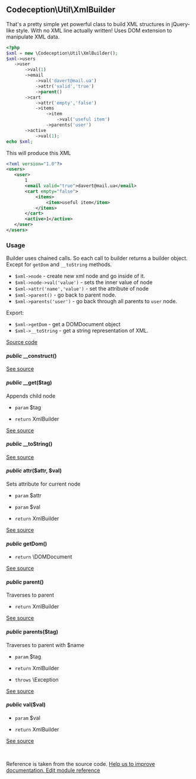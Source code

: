 
## Codeception\Util\XmlBuilder



That's a pretty simple yet powerful class to build XML structures in jQuery-like style. With no XML line actually written!
Uses DOM extension to manipulate XML data.


```php
<?php
$xml = new \Codeception\Util\XmlBuilder();
$xml->users
   ->user
       ->val(1)
       ->email
           ->val('davert@mail.ua')
           ->attr('valid','true')
           ->parent()
       ->cart
           ->attr('empty','false')
           ->items
               ->item
                   ->val('useful item')
               ->parents('user')
       ->active
           ->val(1);
echo $xml;
```

This will produce this XML

```xml
<?xml version="1.0"?>
<users>
   <user>
       1
       <email valid="true">davert@mail.ua</email>
       <cart empty="false">
           <items>
               <item>useful item</item>
           </items>
       </cart>
       <active>1</active>
   </user>
</users>
```

### Usage

Builder uses chained calls. So each call to builder returns a builder object. Except for `getDom` and `__toString` methods.

 * `$xml->node` - create new xml node and go inside of it.
 * `$xml->node->val('value')` - sets the inner value of node
 * `$xml->attr('name','value')` - set the attribute of node
 * `$xml->parent()` - go back to parent node.
 * `$xml->parents('user')` - go back through all parents to `user` node.

Export:

 * `$xml->getDom` - get a DOMDocument object
 * `$xml->__toString` - get a string representation of XML.

[Source code](https://github.com/Codeception/Codeception/blob/master/src/Codeception/Util/XmlBuilder.php)


#### *public* __construct() 

[See source](https://github.com/Codeception/Codeception/blob/2.1/src/Codeception/Util/XmlBuilder.php#L78)

#### *public* __get($tag) 

Appends child node

 * `param` $tag

 * `return`  XmlBuilder

[See source](https://github.com/Codeception/Codeception/blob/2.1/src/Codeception/Util/XmlBuilder.php#L91)

#### *public* __toString() 

[See source](https://github.com/Codeception/Codeception/blob/2.1/src/Codeception/Util/XmlBuilder.php#L163)

#### *public* attr($attr, $val) 

Sets attribute for current node

 * `param` $attr
 * `param` $val

 * `return`  XmlBuilder

[See source](https://github.com/Codeception/Codeception/blob/2.1/src/Codeception/Util/XmlBuilder.php#L118)

#### *public* getDom() 

 * `return`  \DOMDocument

[See source](https://github.com/Codeception/Codeception/blob/2.1/src/Codeception/Util/XmlBuilder.php#L171)

#### *public* parent() 

Traverses to parent

 * `return`  XmlBuilder

[See source](https://github.com/Codeception/Codeception/blob/2.1/src/Codeception/Util/XmlBuilder.php#L129)

#### *public* parents($tag) 

Traverses to parent with $name

 * `param` $tag

 * `return`  XmlBuilder
 * `throws`  \Exception

[See source](https://github.com/Codeception/Codeception/blob/2.1/src/Codeception/Util/XmlBuilder.php#L143)

#### *public* val($val) 

 * `param` $val

 * `return`  XmlBuilder

[See source](https://github.com/Codeception/Codeception/blob/2.1/src/Codeception/Util/XmlBuilder.php#L104)

<p>&nbsp;</p><div class="alert alert-warning">Reference is taken from the source code. <a href="https://github.com/Codeception/Codeception/blob/2.1/src/Codeception/Util/XmlBuilder.php">Help us to improve documentation. Edit module reference</a></div>
